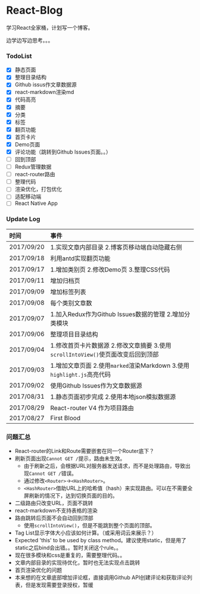 # React-Blog

学习React全家桶，计划写一个博客。

边学边写边思考。。。


### TodoList

* [x] 静态页面
* [x] 整理目录结构
* [x] Github issus作文章数据源
* [x] react-markdown渲染md
* [x] 代码高亮
* [x] 摘要
* [x] 分类
* [x] 标签
* [x] 翻页功能
* [x] 首页卡片
* [x] Demo页面
* [x] 评论功能（跳转到Github Issues页面。。）
* [ ] 回到顶部
* [ ] Redux管理数据
* [ ] react-router路由
* [ ] 整理代码
* [ ] 渲染优化，打包优化
* [ ] 适配移动端
* [ ] React Native App

### Update Log

|时间|事件|
|:---|:---|
|2017/09/20|1.实现文章内部目录 2.博客页移动端自动隐藏右侧|
|2017/09/18|利用antd实现翻页功能|
|2017/09/17|1.增加类别页 2.修改Demo页 3.整理CSS代码|
|2017/09/11|增加归档页|
|2017/09/09|增加标签列表|
|2017/09/08|每个类别文章数|
|2017/09/07|1.加入Redux作为Github Issues数据的管理 2.增加分类模块|
|2017/09/06|整理项目目录结构|
|2017/09/04|1.修改首页卡片数据源 2.修改文章摘要 3.使用`scrollIntoView()`使页面改变后回到顶部|
|2017/09/03|1.增加文章页面 2.使用`marked`渲染Markdown 3.使用`highlight.js`高亮代码|
|2017/09/02|使用Github Issues作为文章数据源|
|2017/08/31|1.静态页面初步完成 2.使用本地json模拟数据源|
|2017/08/29|React-router V4 作为项目路由|
|2017/08/27|First Blood|

### 问题汇总

- React-router的Link和Route需要嵌套在同一个Router底下？
- 刷新页面出现`Cannot GET /`提示，路由未生效。
   - 由于刷新之后，会根据URL对服务器发送请求，而不是处理路由，导致出现`Cannot GET /`错误。
   - 通过修改`<Router>`→`<HashRouter>`。
   - `<HashRouter>`借助URL上的哈希值（hash）来实现路由。可以在不需要全屏刷新的情况下，达到切换页面的目的。
- 二级路由只改变URL，页面不跳转
- react-markdown不支持表格的渲染
- 路由跳转后页面不会自动回到顶部
   - 使用`scrollIntoView()`，但是不能跳到整个页面的顶部。
- Tag List显示字体大小应该如何计算。（或采用词云来展示？）
- Expected 'this' to be used by class method。建议使用static，但是用了static之后bind会出错。。暂时关闭这个rule。。
- 现在很多模块和css是重复的，需要整理代码。。
- 文章内部目录的实现待优化，暂时也无法实现点击跳转
- 首页渲染优化的问题
- 本来想的在文章底部增加评论框，直接调用Github API创建评论和获取评论列表，但是发现需要登录授权，暂缓
